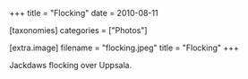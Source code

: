 +++
title = "Flocking"
date = 2010-08-11

[taxonomies]
categories = ["Photos"]

[extra.image]
filename = "flocking.jpeg"
title = "Flocking"
+++

Jackdaws flocking over Uppsala.
